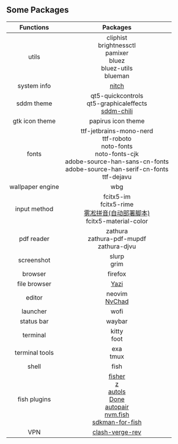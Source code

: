 ## Some Packages

| Functions | Packages |
|:--------:|:----:|
| utils | cliphist<br>brightnessctl<br>pamixer<br>bluez<br>bluez-utils<br>blueman |
| system info | [nitch](https://github.com/ssleert/nitch) |
| sddm theme | qt5-quickcontrols<br>qt5-graphicaleffects<br>[sddm-chili](https://github.com/MarianArlt/sddm-chili)|
| gtk icon theme | papirus icon theme |
| fonts | ttf-jetbrains-mono-nerd<br>ttf-roboto<br>noto-fonts<br>noto-fonts-cjk<br>adobe-source-han-sans-cn-fonts<br>adobe-source-han-serif-cn-fonts<br>ttf-dejavu|
| wallpaper engine | wbg |
| input method | fcitx5-im<br>fcitx5-rime<br>[雾凇拼音(自动部署脚本)](https://github.com/Mark24Code/rime-auto-deploy)<br>fcitx5-material-color |
| pdf reader | zathura<br>zathura-pdf-mupdf<br>zathura-djvu |
| screenshot | slurp<br>grim |
| browser | firefox |
| file browser | [Yazi](https://github.com/sxyazi/yazi) |
| editor | neovim<br>[NvChad](https://nvchad.com/) |
| launcher | wofi |
| status bar | waybar |
| terminal | kitty<br>foot |
| terminal tools | exa<br>tmux|
| shell | fish |
| fish plugins | [fisher](https://github.com/jorgebucaran/fisher)<br>[z](https://github.com/jethrokuan/z)<br>[autols](https://github.com/yuys13/autols.fish)<br>[Done](https://github.com/franciscolourenco/done)<br>[autopair](https://github.com/jorgebucaran/autopair.fish)<br>[nvm.fish](https://github.com/jorgebucaran/nvm.fish)<br>[sdkman-for-fish](https://github.com/reitzig/sdkman-for-fish) |
| VPN | [clash-verge-rev](https://github.com/clash-verge-rev/clash-verge-rev) |
